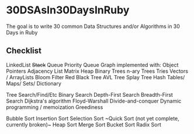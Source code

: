 # 30DSAsIn30DaysInRuby
The goal is to write 30 common Data Structures and/or Algorithms in 30 Days in Ruby

## Checklist

LinkedList
~~Stack~~
Queue
Priority Queue
Graph implemented with: 
Object Pointers
Adjacency List
Matrix
Heap
Binary Trees
n-ary Trees
Tries
Vectors / ArrayLists
Bloom Filter
Red Black Tree
AVL Tree
Splay Tree
Hash Tables/ Maps/ Sets/ Dictionary

Tree Search/Find/Etc
Binary Search
Depth-First Search
Breadth-First Search
Dijkstra's algorithm
Floyd-Warshall
Divide-and-conquer
Dynamic programming / memoization
Greediness

Bubble Sort
Insertion Sort
Selection Sort
~Quick Sort (not yet complete, currently broken)~
Heap Sort
Merge Sort
Bucket Sort
Radix Sort
